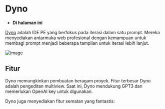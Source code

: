 # Dyno

- **********Di halaman ini**********

[Dyno](https://trydyno.com/login) adalah IDE PE yang berfokus pada iterasi dalam satu prompt. Mereka menyediakan antarmuka web profesional dengan kemampuan untuk membagi prompt menjadi beberapa tampilan untuk iterasi lebih lanjut.

![image](https://github.com/trigaten/Learn_Prompting/assets/4091265/c358d94b-111c-496a-959c-c0b48a3f9533)

## Fitur

Dyno memungkinkan pembuatan beragam proyek. Fitur terbesar Dyno adalah pengeditan multiview. Saat ini, Dyno mendukung GPT3 dan memerlukan OpenAI key untuk digunakan.

Dyno juga menyediakan fitur sematan yang fantastis:
